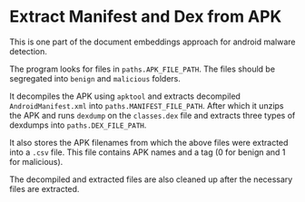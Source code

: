 # Extract Manifest and Dex from APK

This is one part of the document embeddings approach for android malware detection.

The program looks for files in `paths.APK_FILE_PATH`. The files should be segregated into `benign` and `malicious` folders.

It decompiles the APK using `apktool` and extracts decompiled `AndroidManifest.xml` into `paths.MANIFEST_FILE_PATH`.
After which it unzips the APK and runs `dexdump` on the `classes.dex` file and extracts three types of dexdumps into `paths.DEX_FILE_PATH`.

It also stores the APK filenames from which the above files were extracted into a `.csv` file. This file contains APK names and a tag (0 for benign and 1 for malicious).

The decompiled and extracted files are also cleaned up after the necessary files are extracted.

